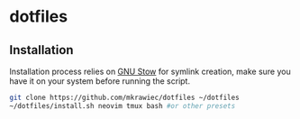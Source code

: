 # dotfiles

## Installation

Installation process relies on [GNU Stow](https://www.gnu.org/software/stow/) for symlink creation, make sure you have it on your system before running the script.

```bash
git clone https://github.com/mkrawiec/dotfiles ~/dotfiles
~/dotfiles/install.sh neovim tmux bash #or other presets
```
